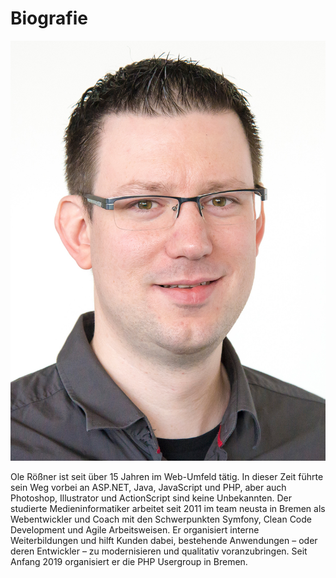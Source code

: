 Biografie
==========

![Ole Rößner](oroessner.jpg)

Ole Rößner ist seit über 15 Jahren im Web-Umfeld tätig. In dieser Zeit führte sein Weg vorbei an ASP.NET, Java, JavaScript und PHP, aber auch Photoshop, Illustrator und ActionScript sind keine Unbekannten. Der studierte Medieninformatiker arbeitet seit 2011 im team neusta in Bremen als Webentwickler und Coach mit den Schwerpunkten Symfony, Clean Code Development und Agile Arbeitsweisen. Er organisiert interne Weiterbildungen und hilft Kunden dabei, bestehende Anwendungen – oder deren Entwickler – zu modernisieren und qualitativ voranzubringen. Seit Anfang 2019 organisiert er die PHP Usergroup in Bremen.

